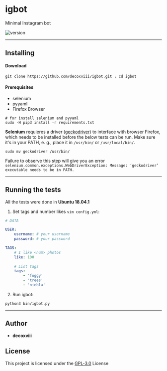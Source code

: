 # igbot
Minimal Instagram bot

![version](https://img.shields.io/badge/version-31.01.19-lightgrey.svg?style=flat-square)

---
## Installing
#### Download
```
git clone https://github.com/decoxviii/igbot.git ; cd igbot
```

#### Prerequisites
+ selenium
+ pyyaml
+ Firefox Browser

```
# for install selenium and pyyaml
sudo -H pip3 install -r requirements.txt
```

**Selenium** requieres a driver ([geckodriver](https://github.com/mozilla/geckodriver/releases)) to interface with browser Firefox, which needs to be installed before the below tests can be run. Make sure it's in your PATH, e. g., place it in `/usr/bin/` or `/usr/local/bin/`.

```
sudo mv geckodriver /usr/bin/
```

Failure to observe this step will give you an error `selenium.common.exceptions.WebDriverException: Message: ‘geckodriver’ executable needs to be in PATH.`

---
## Running the tests
All the tests were done in **Ubuntu 18.04.1**

1. Set tags and number likes `vim config.yml`:

```yml
# DATA

USER:
    username: # your username
    password: # your password

TAGS:
    # I like <num> photos
    like: 100
    
    # List tags
    tags:
        - 'foggy'
        - 'trees'
        - 'niebla'
```
2. Run igbot:
```
python3 bin/igbot.py
```
---
## Author
 + **decoxviii** 

## License
This project is licensed under the [GPL-3.0](https://github.com/decoxviii/igbot/blob/master/LICENSE) License

